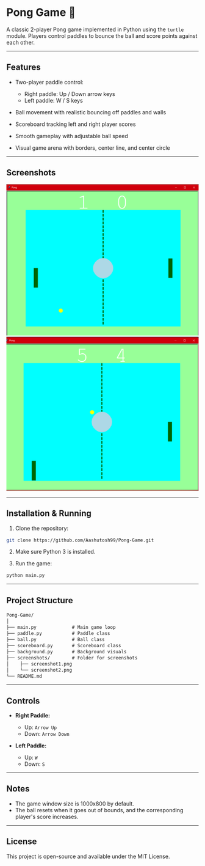 # Pong Game 🎾

A classic 2-player Pong game implemented in Python using the `turtle` module. Players control paddles to bounce the ball and score points against each other.

---

## Features

* Two-player paddle control:

  * Right paddle: Up / Down arrow keys
  * Left paddle: W / S keys
* Ball movement with realistic bouncing off paddles and walls
* Scoreboard tracking left and right player scores
* Smooth gameplay with adjustable ball speed
* Visual game arena with borders, center line, and center circle

---

## Screenshots

![Screenshot 1](screenshots/screenshot1.png)
![Screenshot 2](screenshots/screenshot2.png)

---

## Installation & Running

1. Clone the repository:

```bash
git clone https://github.com/Aashutosh99/Pong-Game.git
```

2. Make sure Python 3 is installed.

3. Run the game:

```bash
python main.py
```

---

## Project Structure

```
Pong-Game/
│
├── main.py             # Main game loop
├── paddle.py           # Paddle class
├── ball.py             # Ball class
├── scoreboard.py       # Scoreboard class
├── background.py       # Background visuals
├── screenshots/        # Folder for screenshots
│    ├── screenshot1.png
│    └── screenshot2.png
└── README.md           
```

---

## Controls

* **Right Paddle:**

  * Up: `Arrow Up`
  * Down: `Arrow Down`

* **Left Paddle:**

  * Up: `W`
  * Down: `S`

---

## Notes

* The game window size is 1000x800 by default.
* The ball resets when it goes out of bounds, and the corresponding player's score increases.

---

## License

This project is open-source and available under the MIT License.
